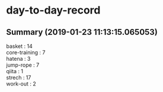 # day-to-day-record  
## Summary  (2019-01-23 11:13:15.065053)  
basket : 14  
core-training : 7  
hatena : 3  
jump-rope : 7  
qiita : 1  
strech : 17  
work-out : 2  
